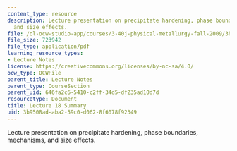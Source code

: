 ```yaml
---
content_type: resource
description: Lecture presentation on precipitate hardening, phase boundaries, mechanisms,
  and size effects.
file: /ol-ocw-studio-app/courses/3-40j-physical-metallurgy-fall-2009/3b9508adaba259c0d0628f6078f92349_MIT3_40JF09_lec18.pdf
file_size: 723942
file_type: application/pdf
learning_resource_types:
- Lecture Notes
license: https://creativecommons.org/licenses/by-nc-sa/4.0/
ocw_type: OCWFile
parent_title: Lecture Notes
parent_type: CourseSection
parent_uid: 646fa2c6-5410-c2ff-34d5-df235ad10d7d
resourcetype: Document
title: Lecture 18 Summary
uid: 3b9508ad-aba2-59c0-d062-8f6078f92349
---
```

Lecture presentation on precipitate hardening, phase boundaries, mechanisms, and size effects.